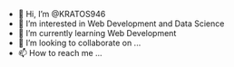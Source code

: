 - 👋 Hi, I’m @KRATOS946
- 👀 I’m interested in Web Development and Data Science
- 🌱 I’m currently learning Web Development
- 💞️ I’m looking to collaborate on ...
- 📫 How to reach me ...

<!---
KRATOS946/KRATOS946 is a ✨ special ✨ repository because its `README.md` (this file) appears on your GitHub profile.
You can click the Preview link to take a look at your changes.
--->
